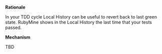 **Rationale**

In your TDD cycle Local History can be useful to revert back to last green state. RubyMine shows in the Local History the last time that your tests passed.

**Mechanism**

TBD